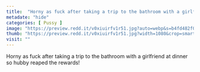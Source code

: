 ```yaml
---
title:  "Horny as fuck after taking a trip to the bathroom with a girlfriend at dinner so hubby reaped the rewards!"
metadate: "hide"
categories: [ Pussy ]
image: "https://preview.redd.it/v0xiuirfv1r51.jpg?auto=webp&s=b4fd482f020a4cd81b87ee23b7cb52757ba85ad0"
thumb: "https://preview.redd.it/v0xiuirfv1r51.jpg?width=1080&crop=smart&auto=webp&s=dd7efa9106e1ad35b103650b989bce43380b79e6"
visit: ""
---
```

Horny as fuck after taking a trip to the bathroom with a girlfriend at dinner so hubby reaped the rewards!

